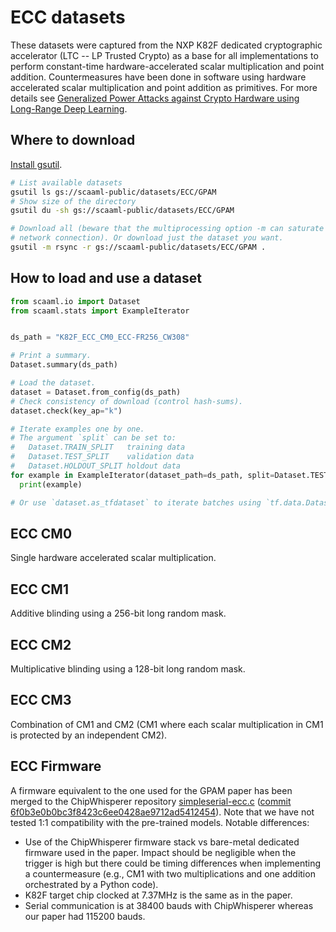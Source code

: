 # ECC datasets

These datasets were captured from the NXP K82F dedicated cryptographic
accelerator (LTC -- LP Trusted Crypto) as a base for all implementations to
perform constant-time hardware-accelerated scalar multiplication and point
addition. Countermeasures have been done in software using hardware accelerated
scalar multiplication and point addition as primitives. For more details see
[Generalized Power Attacks against Crypto Hardware using Long-Range Deep
Learning](https://github.com/google/scaaml/tree/main/papers/2024/GPAM).

## Where to download

[Install gsutil](https://cloud.google.com/storage/docs/gsutil_install).

```bash
# List available datasets
gsutil ls gs://scaaml-public/datasets/ECC/GPAM
# Show size of the directory
gsutil du -sh gs://scaaml-public/datasets/ECC/GPAM

# Download all (beware that the multiprocessing option -m can saturate your
# network connection). Or download just the dataset you want.
gsutil -m rsync -r gs://scaaml-public/datasets/ECC/GPAM .
```

## How to load and use a dataset

```python
from scaaml.io import Dataset
from scaaml.stats import ExampleIterator


ds_path = "K82F_ECC_CM0_ECC-FR256_CW308"

# Print a summary.
Dataset.summary(ds_path)

# Load the dataset.
dataset = Dataset.from_config(ds_path)
# Check consistency of download (control hash-sums).
dataset.check(key_ap="k")

# Iterate examples one by one.
# The argument `split` can be set to:
#   Dataset.TRAIN_SPLIT   training data
#   Dataset.TEST_SPLIT    validation data
#   Dataset.HOLDOUT_SPLIT holdout data
for example in ExampleIterator(dataset_path=ds_path, split=Dataset.TEST_SPLIT):
  print(example)

# Or use `dataset.as_tfdataset` to iterate batches using `tf.data.Dataset`.
```

## ECC CM0

Single hardware accelerated scalar multiplication.

## ECC CM1

Additive blinding using a 256-bit long random mask.

## ECC CM2

Multiplicative blinding using a 128-bit long random mask.

## ECC CM3

Combination of CM1 and CM2 (CM1 where each scalar multiplication in CM1 is
protected by an independent CM2).

## ECC Firmware

A firmware equivalent to the one used for the GPAM paper has been merged to the
ChipWhisperer repository
[simpleserial-ecc.c](https://github.com/newaetech/chipwhisperer/blob/develop/firmware/mcu/simpleserial-ecc-notrace/simpleserial-ecc.c)
([commit
6f0b3e0b0bc3f8423c6ee0428ae9712ad5412454](https://github.com/newaetech/chipwhisperer/commit/6f0b3e0b0bc3f8423c6ee0428ae9712ad5412454)).
Note that we have not tested 1:1 compatibility with the pre-trained models.
Notable differences:

-   Use of the ChipWhisperer firmware stack vs bare-metal dedicated firmware
    used in the paper. Impact should be negligible when the trigger is high but
    there could be timing differences when implementing a countermeasure (e.g.,
    CM1 with two multiplications and one addition orchestrated by a Python
    code).
-   K82F target chip clocked at 7.37MHz is the same as in the paper.
-   Serial communication is at 38400 bauds with ChipWhisperer whereas our paper
    had 115200 bauds.
